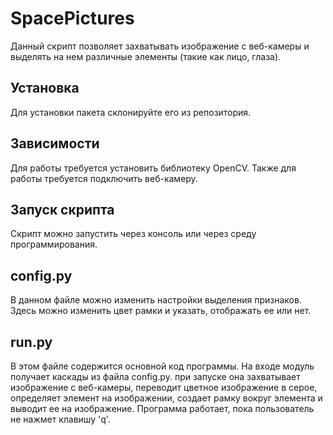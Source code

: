 SpacePictures
====

Данный скрипт позволяет захватывать изображение с веб-камеры и выделять на нем различные элементы (такие как лицо, глаза).

Установка
-
Для установки пакета склонируйте его из репозитория.

Зависимости
-
Для работы требуется установить библиотеку OpenCV. Также для работы требуется подключить веб-камеру.

Запуск скрипта
-
Скрипт можно запустить через консоль или через среду программирования.

config.py
-
В данном файле можно изменить настройки выделения признаков. Здесь можно изменить цвет рамки и указать, отображать ее или нет.

run.py
-
В этом файле содержится основной код программы. На входе модуль получает каскады из файла config.py. при запуске она захватывает изображение с веб-камеры, переводит цветное изображение в серое, определяет элемент на изображении, создает рамку вокруг элемента и выводит ее на изображение.
Программа работает, пока пользователь не нажмет клавишу 'q'.
